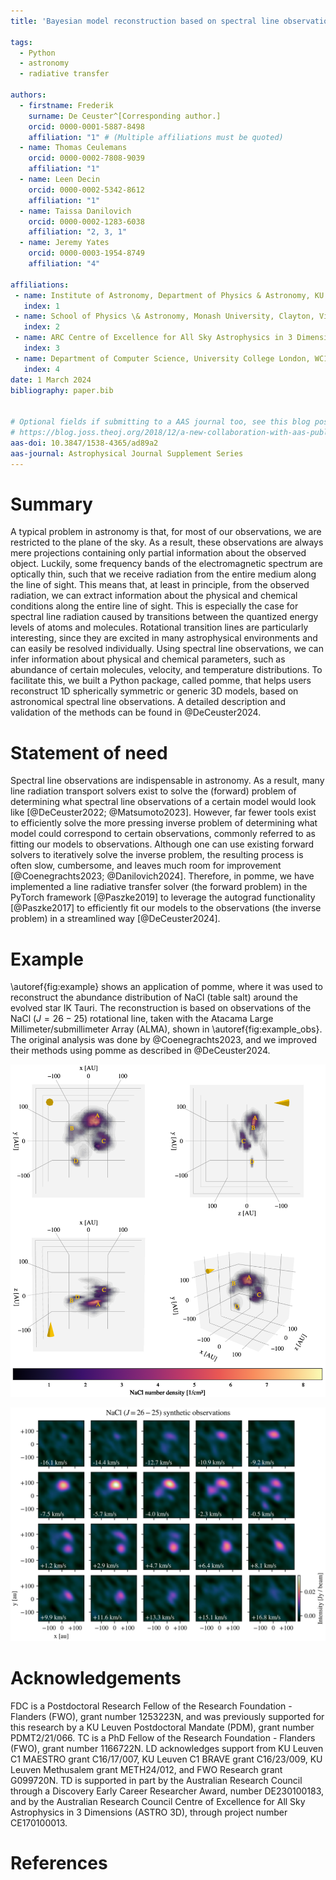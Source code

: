```yaml
---
title: 'Bayesian model reconstruction based on spectral line observations with pomme'

tags:
  - Python
  - astronomy
  - radiative transfer

authors:
  - firstname: Frederik
    surname: De Ceuster^[Corresponding author.]
    orcid: 0000-0001-5887-8498
    affiliation: "1" # (Multiple affiliations must be quoted)
  - name: Thomas Ceulemans
    orcid: 0000-0002-7808-9039
    affiliation: "1"
  - name: Leen Decin
    orcid: 0000-0002-5342-8612
    affiliation: "1"
  - name: Taissa Danilovich
    orcid: 0000-0002-1283-6038
    affiliation: "2, 3, 1"
  - name: Jeremy Yates
    orcid: 0000-0003-1954-8749
    affiliation: "4"

affiliations:
 - name: Institute of Astronomy, Department of Physics & Astronomy, KU Leuven, Celestijnenlaan 200D, 3001 Leuven, Belgium
   index: 1
 - name: School of Physics \& Astronomy, Monash University, Clayton, Victoria, Australia
   index: 2
 - name: ARC Centre of Excellence for All Sky Astrophysics in 3 Dimensions (ASTRO 3D), Clayton, Victoria, Australia
   index: 3
 - name: Department of Computer Science, University College London, WC1E 6EA, London, United Kingdom
   index: 4
date: 1 March 2024
bibliography: paper.bib


# Optional fields if submitting to a AAS journal too, see this blog post:
# https://blog.joss.theoj.org/2018/12/a-new-collaboration-with-aas-publishing
aas-doi: 10.3847/1538-4365/ad89a2
aas-journal: Astrophysical Journal Supplement Series
---
```



# Summary

A typical problem in astronomy is that, for most of our observations, we are restricted to the plane of the sky.
As a result, these observations are always mere projections containing only partial information about the observed object.
Luckily, some frequency bands of the electromagnetic spectrum are optically thin, such that we receive radiation from the entire medium along the line of sight.
This means that, at least in principle, from the observed radiation, we can extract information about the physical and chemical conditions along the entire line of sight.
This is especially the case for spectral line radiation caused by transitions between the quantized energy levels of atoms and molecules.
Rotational transition lines are particularly interesting, since they are excited in many astrophysical environments and can easily be resolved individually.
Using spectral line observations, we can infer information about physical and chemical parameters, such as abundance of certain molecules, velocity, and temperature distributions.
To facilitate this, we built a Python package, called pomme, that helps users reconstruct 1D spherically symmetric or generic 3D models, based on astronomical spectral line observations.
A detailed description and validation of the methods can be found in @DeCeuster2024.


# Statement of need
Spectral line observations are indispensable in astronomy.
As a result, many line radiation transport solvers exist to solve the (forward) problem of determining what spectral line observations of a certain model would look like [@DeCeuster2022; @Matsumoto2023].
However, far fewer tools exist to efficiently solve the more pressing inverse problem of determining what model could correspond to certain observations, commonly referred to as fitting our models to observations.
Although one can use existing forward solvers to iteratively solve the inverse problem, the resulting process is often slow, cumbersome, and leaves much room for improvement [@Coenegrachts2023; @Danilovich2024].
Therefore, in pomme, we have implemented a line radiative transfer solver (the forward problem) in the PyTorch framework [@Paszke2019] to leverage the autograd functionality [@Paszke2017] to efficiently fit our models to the observations (the inverse problem) in a streamlined way [@DeCeuster2024].


# Example
\autoref{fig:example} shows an application of pomme, where it was used to reconstruct the abundance distribution of NaCl (table salt) around the evolved star IK Tauri.
The reconstruction is based on observations of the NaCl ($J=26-25$) rotational line, taken with the Atacama Large Millimeter/submillimeter Array (ALMA), shown in \autoref{fig:example_obs}.
The original analysis was done by @Coenegrachts2023, and we improved their methods using pomme as described in @DeCeuster2024.

![Reconstruction of the NaCl abundance distribution around the evolved star IK Tauri, created with pomme. An interactive version of the figure is available in the [documentation](https://pomme.readthedocs.io/en/latest/_static/NaCl_reconstruction.html). \label{fig:example}](IKTau_NaCl.png)

![NaCl ($J=26-25$) rotational line observations, taken with the Atacama Large Millimeter/submillimeter Array (ALMA), which is used as input in pomme to create a reconstruction. \label{fig:example_obs}](IKTau_NaCl_obs.png)


# Acknowledgements
FDC is a Postdoctoral Research Fellow of the Research Foundation - Flanders (FWO), grant number 1253223N, and was previously supported for this research by a KU Leuven Postdoctoral Mandate (PDM), grant number PDMT2/21/066.
TC is a PhD Fellow of the Research Foundation - Flanders (FWO), grant number 1166722N.
LD acknowledges support from KU Leuven C1 MAESTRO grant C16/17/007, KU Leuven C1 BRAVE grant C16/23/009, KU Leuven Methusalem grant METH24/012, and FWO Research grant G099720N.
TD is supported in part by the Australian Research Council through a Discovery Early Career Researcher Award, number DE230100183, and by the Australian Research Council Centre of Excellence for All Sky Astrophysics in 3 Dimensions (ASTRO 3D), through project number CE170100013.


# References
